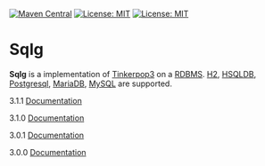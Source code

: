 
[![Maven Central](http://img.shields.io/maven-central/v/org.umlg/sqlg)](https://search.maven.org/search?q=g:org.umlg%20AND%20a:sqlg)
[![License: MIT](https://img.shields.io/badge/License-MIT-yellow.svg)](https://opensource.org/licenses/MIT)
[![License: MIT](https://img.shields.io/badge/coverage-88%25-blue?style=flat&labelColor=5b5b5b&color=96c20d)](https://sqlg.org/docs/3.1.0/postgresql/codeCoverage/index.html)

Sqlg
====

**Sqlg** is a implementation of [Tinkerpop3](https://github.com/apache/incubator-tinkerpop) on a [RDBMS](http://en.wikipedia.org/wiki/Relational_database_management_system).
[H2](http://h2database.com/), [HSQLDB](http://hsqldb.org/), [Postgresql](http://www.postgresql.org/), [MariaDB](https://mariadb.org/), [MySQL](https://www.mysql.com/)
are supported.

3.1.1 [Documentation](http://sqlg.org/docs/3.1.1)

3.1.0 [Documentation](http://sqlg.org/docs/3.1.0)

3.0.1 [Documentation](http://sqlg.org/docs/3.0.1)

3.0.0 [Documentation](http://sqlg.org/docs/3.0.0)